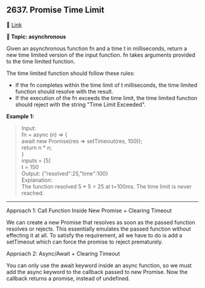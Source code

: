## 2637. Promise Time Limit

🔗 [Link](https://leetcode.com/problems/promise-time-limit/description/)

**📝 Topic: asynchronous**

Given an asynchronous function fn and a time t in milliseconds, return a new time limited version of the input function. fn takes arguments provided to the time limited function.

The time limited function should follow these rules:

- If the fn completes within the time limit of t milliseconds, the time limited function should resolve with the result.
- If the execution of the fn exceeds the time limit, the time limited function should reject with the string "Time Limit Exceeded".


**Example 1:**

> Input:  
fn = async (n) => {   
  await new Promise(res => setTimeout(res, 100));   
  return n * n;   
}  
inputs = [5]  
t = 150  
Output: {"resolved":25,"time":100}  
Explanation:  
The function resolved 5 * 5 = 25 at t=100ms. The time limit is never reached.  


---

Approach 1: Call Function Inside New Promise + Clearing Timeout

We can create a new Promise that resolves as soon as the passed function resolves or rejects. This essentially emulates the passed function without effecting it at all. To satisfy the requirement, all we have to do is add a setTimeout which can force the promise to reject prematurely.

Approach 2: Async/Await + Clearing Timeout

You can only use the await keyword inside an async function, so we must add the async keyword to the callback passed to new Promise. Now the callback returns a promise, instead of undefined.

